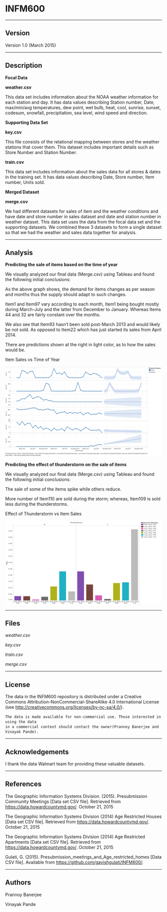 # INFM600
-------
Version
-------

Version 1.0 (March 2015)

-----------
Description
-----------

**Focal Data**

**weather.csv**

This data set includes information about the NOAA weather information for each station and day. It has data values describing Station number, Date, max/min/avg temperatures, dew point, wet bulb, heat, cool, sunrise, sunset, codesum, snowfall, precipitation, sea level, wind speed and direction.

**Supporting Data Set**

**key.csv**

This file consists of the relational mapping between stores and the weather stations that cover them. This dataset includes important details such as Store Number and Station Number.





**train.csv**

This data set includes information about the sales data for all stores & dates in the training set. It has data values describing Date, Store number, Item number, Units sold. 

**Merged Dataset**

**merge.csv**

We had different datasets for sales of item and the weather conditions and have date and store number in sales dataset and date and station number in weather dataset. This data set uses the data from the focal data set and the supporting datasets. We combined these 3 datasets to form a single dataset so that we had the weather and sales data together for analysis.



---------------
Analysis
---------------

**Predicting the sale of items based on the time of year**

We visually analyzed our final data (Merge.csv) using Tableau and found the following initial conclusions:

As the above graph shows, the demand for items changes as per season and months thus the supply should adapt to such changes. 

Item1 and Item97 vary according to each month, Item1 being bought mostly during March-July and the latter from December to January. Whereas Items 44 and 32 are fairly constant over the months. 

We also see that Item93 hasn’t been sold post-March 2013 and would likely be not sold. As opposed to Item22 which has just started its sales from April 2014. 

There are predictions shown at the right in light color, as to how the sales would be.


Item Sales vs Time of Year

![alt tag](https://github.com/Prannoy123/INFM-600/blob/master/item%20sales%20vs%20time%20of%20year.png)

**Predicting the effect of thunderstorm on the sale of items**

We visually analyzed our final data (Merge.csv) using Tableau and found the following initial conclusions:

The sale of some of the items spike while others reduce. 

More number of Item110 are sold during the storm; whereas, Item109 is sold less during the thunderstorms.


Effect of Thunderstorm vs Item Sales

![alt tag](https://github.com/Prannoy123/INFM-600/blob/master/effect%20of%20thunderstorm.png)

-----
Files
-----

*weather.csv*

*key.csv*

*train.csv*

*merge.csv*


------- 
License
-------

The data in the INFM600 repository is distributed under a Creative Commons 
Attribution-NonCommercial-ShareAlike 4.0 International License (see 
http://creativecommons.org/licenses/by-nc-sa/4.0/).
   
	The data is made available for non-commercial use. Those interested in using the data 
   	in a commercial context should contact the owner(Prannoy Banerjee and Vinayak Pande).

----------------
Acknowledgements
----------------

   I thank the data Walmart team for providing these valuable datasets.

----------
References
----------

The Geographic Information Systems Division. (2015). Presubmission Community Meetings [Data set CSV file]. Retrieved from https://data.howardcountymd.gov/. October 21, 2015

The Geographic Information Systems Division (2014) Age Restricted Houses [Data set CSV file]. Retrieved from https://data.howardcountymd.gov/. October 21, 2015

The Geographic Information Systems Division (2014) Age Restricted Apartments [Data set CSV file]. Retrieved from https://data.howardcountymd.gov/. October 21, 2015

Gulati, G. (2015). Presubmission_meetings_and_Age_restricted_homes [Data CSV file]. Available from https://github.com/gavishgulati/INFM600/.

-------
Authors
-------

Prannoy Banerjee
 
Vinayak Pande
